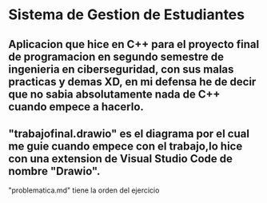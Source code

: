 # Sistema de Gestion de Estudiantes
Aplicacion que hice en C++ para el proyecto final de programacion en segundo semestre de ingenieria en ciberseguridad, con sus malas practicas y demas XD, en mi defensa he de decir que no sabia absolutamente nada de C++ cuando empece a hacerlo.
---
"trabajofinal.drawio" es el diagrama por el cual me guie cuando empece con el trabajo,lo hice con una extension de Visual Studio Code de nombre "Drawio".
---
"problematica.md" tiene la orden del ejercicio
